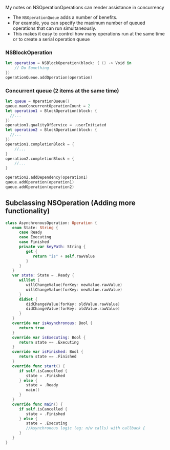 My notes on NSOperation<!--more-->Operations can render assistance in concurrency

- The `NSOperationQueue` adds a number of benefits.
- For example, you can specify the maximum number of queued operations that can run simultaneously.
- This makes it easy to control how many operations run at the same time or to create a serial operation queue

### NSBlockOperation
```swift
let operation = NSBlockOperation(block: { () -> Void in
    // Do Something
})
operationQueue.addOperation(operation)
```

### Concurrent queue (2 items at the same time)
```swift
let queue = OperationQueue()
queue.maxConcurrentOperationCount = 2
let operation1 = BlockOperation(block: {
  //...
})
operation1.qualityOfService = .userInitiated
let operation2 = BlockOperation(block: {
  //...
})
operation1.completionBlock = {
    //...
}
operation2.completionBlock = {
    //...
}

operation2.addDependency(operation1)
queue.addOperation(operation1)
queue.addOperation(operation2)

```

## Subclassing NSOperation (Adding more functionality)

```swift
class AsynchronousOperation: Operation {
   enum State: String {
      case Ready
      case Executing
      case Finished
      private var keyPath: String {
         get {
            return "is" + self.rawValue
         }
      }
   }
   var state: State = .Ready {
      willSet {
         willChangeValue(forKey: newValue.rawValue)
         willChangeValue(forKey: newValue.rawValue)
      }
      didSet {
         didChangeValue(forKey: oldValue.rawValue)
         didChangeValue(forKey: oldValue.rawValue)
      }
   }
   override var isAsynchronous: Bool {
      return true
   }
   override var isExecuting: Bool {
      return state == .Executing
   }
   override var isFinished: Bool {
      return state == .Finished
   }
   override func start() {
      if self.isCancelled {
         state = .Finished
      } else {
         state = .Ready
         main()
      }
   }
   override func main() {
      if self.isCancelled {
         state = .Finished
      } else {
         state = .Executing
         //Asynchronous logic (eg: n/w calls) with callback {
      }
   }
}
```

